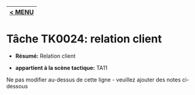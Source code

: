 |[< MENU](../README.md)|
|---|
# Tâche TK0024: relation client

* **Résumé:** Relation client

* **appartient à la scène tactique:** TA11

Ne pas modifier au-dessus de cette ligne - veuillez ajouter des notes ci-dessous